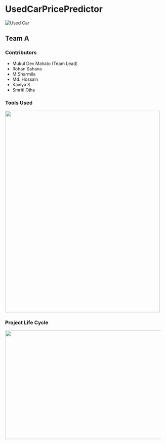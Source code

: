 # UsedCarPricePredictor
![Used Car](https://images-na.ssl-images-amazon.com/images/I/51NJnJ7E4CL.png)

## Team A

### Contributors

- Mukul Dev Mahato (Team Lead)
- Rohan Sahana
- M.Sharmila
- Md. Hossain
- Kaviya S
- Smriti Ojha

### Tools Used

<img src="https://user-images.githubusercontent.com/91614033/169650094-8b116fab-e03e-4082-b61e-8728a79bf655.png" width = 500 height = 650>

### Project Life Cycle

<img src ="https://user-images.githubusercontent.com/91614033/169650157-b6adb815-d2ae-470a-9f91-e714f38c8a8e.jpeg" width = 850 height = 350>
